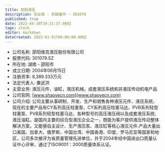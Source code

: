 ```yaml
---
title: 邵阳液压
description: 创业板 - 机械基件 - 301079
published: true
date: 2022-04-30T19:31:37.000Z
tags: stock
editor: markdown
dateCreated: 2022-01-01T00:00:00.000Z
---
```


- 公司名称: 邵阳维克液压股份有限公司
- 股票代码: 301079.SZ
- 所在地: 湖南 - 邵阳市
- 成立日期: 2004年06月15日
- 注册资本: 8,389.333万元
- 法定代表人: 粟武洪
- 主营业务: 液压元件，油缸，液压机械，成套液压系统和非液压传动机电产品
- 公司官网: [www.shaoyecn.com](www.shaoyecn.com)
- 公司介绍: 公司主要从事研制、开发、生产和销售各种液压元件、液压系统，现在的主要产品有CY系列高压柱塞泵、CY系列高压柱塞马达、PVB系列轻型柱塞泵、PVB系列轻型柱塞马达、各种型号的高压液压阀以及成套液压系统、液压油缸。是国内主要的综合型液压企业之一，既能为客户提供液压传动整体解决方案，又能够自主设计、生产液压泵、液压缸等核心液压元件.产品大量出口美国、加拿大、俄罗斯、中国台湾、中国香港、印度、罗马尼亚等国家和地区，公司多次被评为省质量管理先进单位，并于2004年经中国进出口质量认证中心评审，通过了ISO9001：2000质量体系认证。



